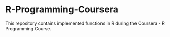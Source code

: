 # R-Programming-Coursera
This repository contains implemented functions in R during the Coursera - R Programming Course.
